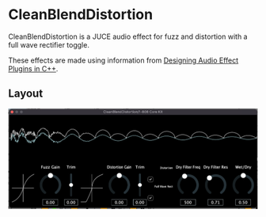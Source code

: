 # CleanBlendDistortion

CleanBlendDistortion is a JUCE audio effect for fuzz and distortion with a full wave rectifier toggle.

These effects are made using information from [Designing Audio Effect Plugins in C++](https://www.google.co.uk/books/edition/Designing_Audio_Effect_Plugins_in_C++/qzr3DwAAQBAJ?hl=en&gbpv=0).

## Layout 
![](Misc/Layout/Images/Screenshot_2022-11-25.png)
